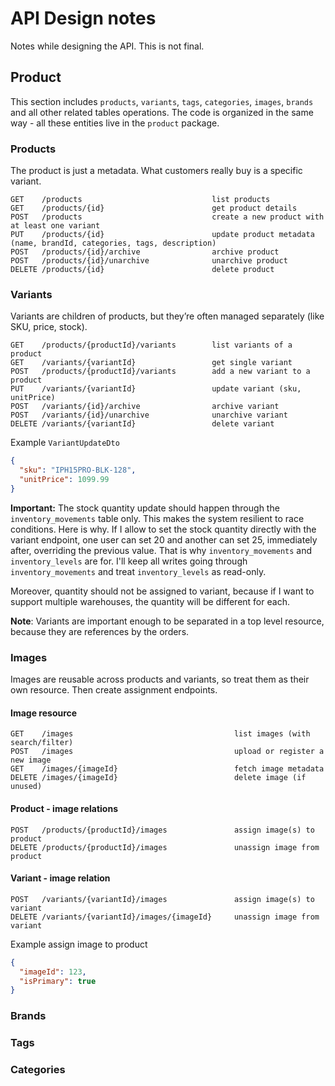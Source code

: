 # API Design notes

Notes while designing the API. This is not final.

## Product

This section includes `products`, `variants`, `tags`, `categories`, `images`, `brands` and all other related tables operations. 
The code is organized in the same way - all these entities live in the `product` package.

### Products

The product is just a metadata. What customers really buy is a specific variant.

```
GET    /products                             list products
GET    /products/{id}                        get product details
POST   /products                             create a new product with at least one variant
PUT    /products/{id}                        update product metadata (name, brandId, categories, tags, description)
POST   /products/{id}/archive                archive product
POST   /products/{id}/unarchive              unarchive product
DELETE /products/{id}                        delete product
```

### Variants

Variants are children of products, but they’re often managed separately (like SKU, price, stock). 

```
GET    /products/{productId}/variants        list variants of a product
GET    /variants/{variantId}                 get single variant
POST   /products/{productId}/variants        add a new variant to a product
PUT    /variants/{variantId}                 update variant (sku, unitPrice)
POST   /variants/{id}/archive                archive variant
POST   /variants/{id}/unarchive              unarchive variant
DELETE /variants/{variantId}                 delete variant
```
Example `VariantUpdateDto`

```json
{
  "sku": "IPH15PRO-BLK-128",
  "unitPrice": 1099.99
}
```

**Important:** The stock quantity update should happen through the `inventory_movements` table only. This makes the system resilient to race conditions. Here is why. If I allow to set the stock quantity directly with the variant endpoint, one user can set 20 and another can set 25, immediately after, overriding the previous value. That is why `inventory_movements` and `inventory_levels` are for. I'll keep all writes going through `inventory_movements` and treat `inventory_levels` as read-only.

Moreover, quantity should not be assigned to variant, because if I want to support multiple warehouses, the quantity will be different for each.

**Note**: Variants are important enough to be separated in a top level resource, because they are references by the orders.

### Images

Images are reusable across products and variants, so treat them as their own resource. Then create assignment endpoints.

#### Image resource
```
GET    /images                                    list images (with search/filter)
POST   /images                                    upload or register a new image
GET    /images/{imageId}                          fetch image metadata
DELETE /images/{imageId}                          delete image (if unused)
```

#### Product - image relations

````
POST   /products/{productId}/images               assign image(s) to product
DELETE /products/{productId}/images               unassign image from product
````

#### Variant - image relation

```
POST   /variants/{variantId}/images               assign image(s) to variant
DELETE /variants/{variantId}/images/{imageId}     unassign image from variant
```

Example assign image to product

```json
{
  "imageId": 123,
  "isPrimary": true
}
```

### Brands

### Tags

### Categories
